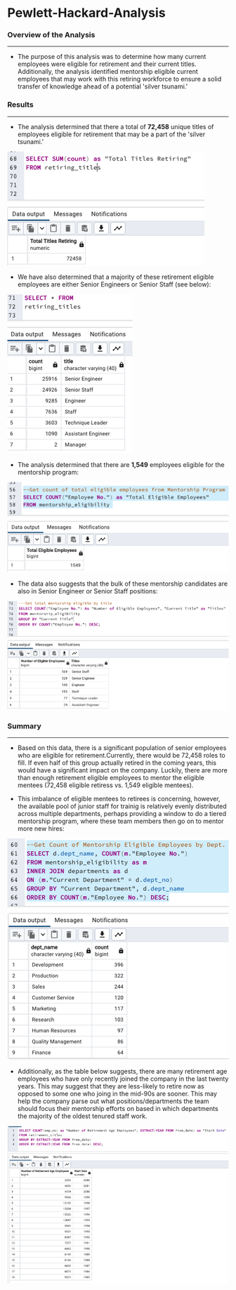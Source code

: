 # Pewlett-Hackard-Analysis

### **Overview of the Analysis**
---
* The purpose of this analysis was to determine how many current employees were eligible for retirement and their current titles. Additionally, the analysis identified mentorship eligible current employees that may work with this retiring workforce to ensure a solid transfer of knowledge ahead of a potential 'silver tsunami.'

### **Results**
---
* The analysis determined that there a total of **72,458** unique titles of employees eligible for retirement that may be a part of the 'silver tsunami.'

![Retiring_Total](https://github.com/dpTuttle/Pewlett-Hackard-Analysis/blob/main/Resources/Total_Retiring.png)

* We have also determined that a majority of these retirement eligible employees are either Senior Engineers or Senior Staff (see below):

![Retiring_Titles](https://github.com/dpTuttle/Pewlett-Hackard-Analysis/blob/main/Resources/Retiring_Titles.png)

* The analysis determined that there are **1,549** employees eligible for the mentorship program:

![Mentor_Eligible](https://github.com/dpTuttle/Pewlett-Hackard-Analysis/blob/main/Resources/Mentor_Eligible.png)

* The data also suggests that the bulk of these mentorship candidates are also in Senior Engineer or Senior Staff positions:

![Eligible_by_Title](https://github.com/dpTuttle/Pewlett-Hackard-Analysis/blob/main/Resources/Eligible_by_Title.png)


### **Summary**
---
* Based on this data, there is a significant population of senior employees who are eligible for retirement.Currently, there would be 72,458 roles to fill. If even half of this group actually retired in the coming years, this would have a significant impact on the company. Luckily, there are more than enough retirement eligible employees to mentor the eligible mentees (72,458 eligible retiress vs. 1,549 eligible mentees). 

* This imbalance of eligible mentees to retirees is concerning, however, the available pool of junior staff for trainig is relatively evenly distributed across multiple departments, perhaps providing a window to do a tiered mentorship program, where these team members then go on to mentor more new hires:

![Eligible_by_Dept](https://github.com/dpTuttle/Pewlett-Hackard-Analysis/blob/main/Resources/Eligible_by_Dept.png)

* Additionally, as the table below suggests, there are many retirement age employees who have only recently joined the company in the last twenty years. This may suggest that they are less-likely to retire now as opposed to some one who joing in the mid-90s are sooner. This may help the company parse out what positions/departments the team should focus their mentorship efforts on based in which departments the majority of the oldest tenured staff work. 

![Retiring_by_Start](https://github.com/dpTuttle/Pewlett-Hackard-Analysis/blob/main/Resources/Retiring_by_Start_Date.png)
